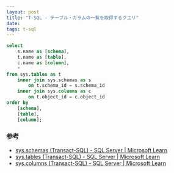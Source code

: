 ```yaml
---
layout: post
title: "T-SQL - テーブル・カラムの一覧を取得するクエリ"
date: 
tags: t-sql
---
```


```sql
select
    s.name as [schema],
    t.name as [table],
    c.name as [column],
    *
from sys.tables as t
    inner join sys.schemas as s
        on t.schema_id = s.schema_id
    inner join sys.columns as c
        on t.object_id = c.object_id
order by
    [schema],
    [table],
    [column];
```

### 参考
- [sys.schemas (Transact-SQL) - SQL Server &#124; Microsoft Learn](https://learn.microsoft.com/ja-jp/sql/relational-databases/system-catalog-views/schemas-catalog-views-sys-schemas)
- [sys.tables (Transact-SQL) - SQL Server &#124; Microsoft Learn](https://learn.microsoft.com/ja-jp/sql/relational-databases/system-catalog-views/sys-tables-transact-sql)
- [sys.columns (Transact-SQL) - SQL Server &#124; Microsoft Learn](https://learn.microsoft.com/ja-jp/sql/relational-databases/system-catalog-views/sys-columns-transact-sql)

